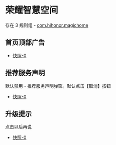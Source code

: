 # 荣耀智慧空间

存在 3 规则组 - [com.hihonor.magichome](/src/apps/com.hihonor.magichome.ts)

## 首页顶部广告

- [快照-0](https://i.gkd.li/import/import/12843930)

## 推荐服务声明

默认禁用 - 推荐服务声明弹窗。默认点击【取消】按钮

- [快照-0](https://i.gkd.li/import/import/12843976)

## 升级提示

点击以后再说

- [快照-0](https://i.gkd.li/import/import/12916700)
